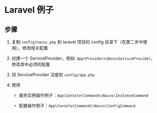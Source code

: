 # Laravel 例子

## 步骤

1. 复制 `config/nacos.php` 到 laravel 项目的 config 目录下（在第二步中使用），修改相关配置
   
2. 创建一个 ServiceProvider，例如: `App\Providers\NacosServiceProvider`，修改其中必须的配置

3. 将 ServiceProvider 注册到 `config/app.php`

4. 使用

    - 服务实例操作例子：`App\Console\Commands\Nacos\InstanceCommand`
    
    - 配置操作例子：`App\Console\Commands\Nacos\ConfigCommand`
